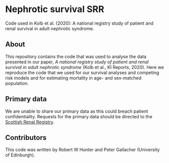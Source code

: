 # Nephrotic survival SRR
Code used in Kolb et al. (2020): A national registry study of patient and renal survival in adult nephrotic syndrome.  


## About
This repository contains the code that was used to analyse the data presented in our paper, *A national registry study of patient and renal survival in adult nephrotic syndrome* (Kolb et al., KI Reports, 2020).  Here we reproduce the code that we used for our survival analyses and competing risk models and for estimating mortality in age- and sex-matched population.  


## Primary data
We are unable to share our primary data as this could breach patient confidentiality.  Requests for the primary data should be directed to the [Scottish Renal Registry](https://www.srr.scot.nhs.uk/). 


## Contributors
This code was written by Robert W Hunter and Peter Gallacher (University of Edinburgh).  


